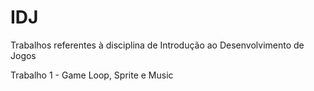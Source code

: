 # IDJ
Trabalhos referentes à disciplina de Introdução ao Desenvolvimento de Jogos

Trabalho 1 - Game Loop, Sprite e Music
